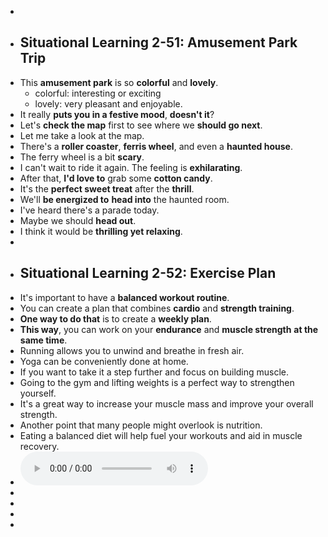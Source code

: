 -
- ## Situational Learning 2-51: Amusement Park Trip
- This **amusement park** is so **colorful** and **lovely**.
	- colorful: interesting or exciting
	- lovely: very pleasant and enjoyable.
- It really **puts you in a festive mood**, **doesn't it**?
- Let's **check the map** first to see where we **should go next**.
- Let me take a look at the map.
- There's a **roller coaster**, **ferris wheel**, and even a **haunted house**.
- The ferry wheel is a bit **scary**.
- I can't wait to ride it again. The feeling is **exhilarating**.
- After that, **I'd love to** grab some **cotton candy**.
- It's the **perfect sweet treat** after the **thrill**.
- We'll **be energized to** **head into** the haunted room.
- I've heard there's a parade today.
- Maybe we should **head out**.
- I think it would be **thrilling yet relaxing**.
-
- ## Situational Learning 2-52: Exercise Plan
- It's important to have a **balanced workout routine**.
- You can create a plan that combines **cardio** and **strength training**.
- **One way to do that** is to create a **weekly plan**.
- **This way**, you can work on your **endurance** and **muscle strength** **at the same time**.
- Running allows you to unwind and breathe in fresh air.
- Yoga can be conveniently done at home.
- If you want to take it a step further and focus on building muscle.
- Going to the gym and lifting weights is a perfect way to strengthen yourself.
- It's a great way to increase your muscle mass and improve your overall strength.
- Another point that many people might overlook is nutrition.
- Eating a balanced diet will help fuel your workouts and aid in muscle recovery.
- ![2024.11.2-2.mp3](../assets/2024.11.2-2_1730527998938_0.mp3)
-
-
-
-